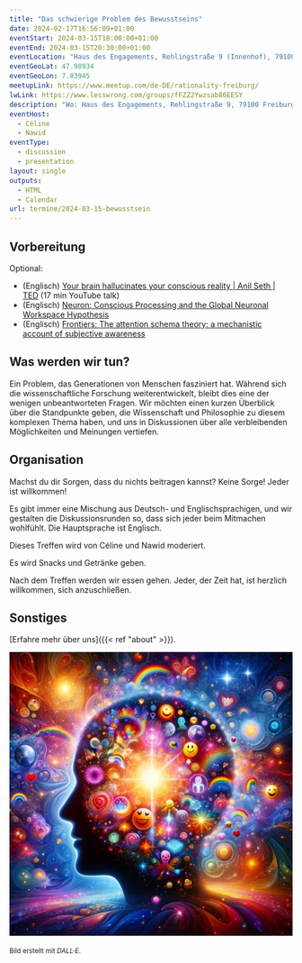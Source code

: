 ```yaml
---
title: "Das schwierige Problem des Bewusstseins"
date: 2024-02-17T16:56:09+01:00
eventStart: 2024-03-15T18:00:00+01:00
eventEnd: 2024-03-15T20:30:00+01:00
eventLocation: "Haus des Engagements, Rehlingstraße 9 (Innenhof), 79100 Freiburg"
eventGeoLat: 47.98934
eventGeoLon: 7.83945
meetupLink: https://www.meetup.com/de-DE/rationality-freiburg/
lwLink: https://www.lesswrong.com/groups/fFZZ2Ywzsab86EESY
description: "Wo: Haus des Engagements, Rehlingstraße 9, 79100 Freiburg. Wann: Freitag, 15. März 2024 um 18:00 Uhr MEZ."
eventHost:
  - Céline
  - Nawid
eventType:
  - discussion
  - presentation
layout: single
outputs:
  - HTML
  - Calendar
url: termine/2024-03-15-bewusstsein
---
```


## Vorbereitung

Optional:

* (Englisch) [Your brain hallucinates your conscious reality | Anil Seth |
  TED](https://youtu.be/lyu7v7nWzfo) (17 min YouTube talk)
* (Englisch) [Neuron: Conscious Processing and the Global Neuronal Workspace
Hypothesis](https://www.cell.com/neuron/pdf/S0896-6273(20)30052-0.pdf)
* (Englisch) [Frontiers: The attention schema theory: a mechanistic account of subjective
awareness](https://www.frontiersin.org/journals/psychology/articles/10.3389/fpsyg.2015.00500/full?source=post_page---------------------------)


## Was werden wir tun?

Ein Problem, das Generationen von Menschen fasziniert hat. Während sich die
wissenschaftliche Forschung weiterentwickelt, bleibt dies eine der wenigen
unbeantworteten Fragen. Wir möchten einen kurzen Überblick über die Standpunkte
geben, die Wissenschaft und Philosophie zu diesem komplexen Thema haben, und
uns in Diskussionen über alle verbleibenden Möglichkeiten und Meinungen
vertiefen.


## Organisation

Machst du dir Sorgen, dass du nichts beitragen kannst? Keine Sorge! Jeder ist willkommen!

Es gibt immer eine Mischung aus Deutsch- und Englischsprachigen, und wir gestalten die Diskussionsrunden so, dass sich jeder beim Mitmachen wohlfühlt. Die Hauptsprache ist Englisch.

Dieses Treffen wird von Céline und Nawid moderiert.

Es wird Snacks und Getränke geben.

Nach dem Treffen werden wir essen gehen. Jeder, der Zeit hat, ist herzlich willkommen, sich anzuschließen.


## Sonstiges

[Erfahre mehr über uns]({{< ref "about" >}}).

![Abstrakte Darstellung der Komplexität menschlichen Denkens](cover.webp "Abstrakte Darstellung der Komplexität menschlichen Denkens")

<small>Bild erstellt mit _DALL·E_.</small>
